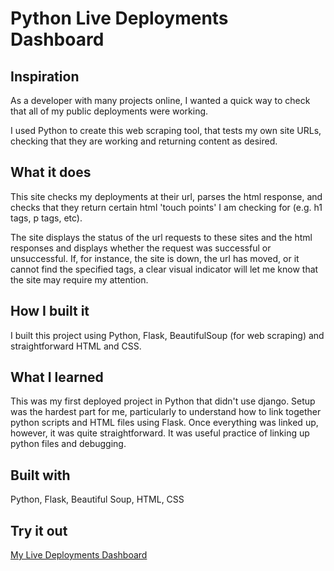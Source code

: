 # Python Live Deployments Dashboard

## Inspiration
As a developer with many projects online, I wanted a quick way to check that all of my public deployments were working.

I used Python to create this web scraping tool, that tests my own site URLs, checking that they are working and returning content as desired.

## What it does
This site checks my deployments at their url, parses the html response, and checks that they return certain html 'touch points' I am checking for (e.g. h1 tags, p tags, etc).

The site displays the status of the url requests to these sites and the html responses and displays whether the request was successful or unsuccessful. If, for instance, the site is down, the url has moved, or it cannot find the specified tags, a clear visual indicator will let me know that the site may require my attention.

## How I built it
I built this project using Python, Flask, BeautifulSoup (for web scraping) and straightforward HTML and CSS.

## What I learned
This was my first deployed project in Python that didn't use django. Setup was the hardest part for me, particularly to understand how to link together python scripts and HTML files using Flask. Once everything was linked up, however, it was quite straightforward. It was useful practice of linking up python files and debugging.

## Built with
Python, Flask, Beautiful Soup, HTML, CSS 

## Try it out
[My Live Deployments Dashboard](https://jamesdiffeycoding-pythonlivedashboard.vercel.app/)
